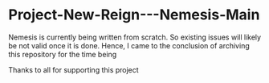 # Project-New-Reign---Nemesis-Main

Nemesis is currently being written from scratch. So existing issues will likely be not valid once it is done. Hence, I came to the conclusion of archiving this repository for the time being

Thanks to all for supporting this project
